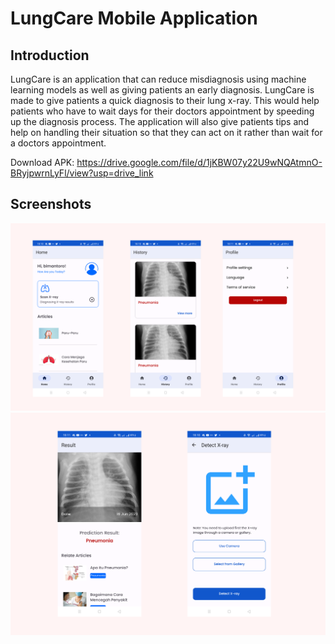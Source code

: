 # LungCare Mobile Application

## Introduction

LungCare is an application that can reduce misdiagnosis using machine learning models as well as
giving patients an early diagnosis. LungCare is made to give patients a quick diagnosis to their
lung x-ray. This would help patients who have to wait days for their doctors appointment by speeding
up the diagnosis process. The application will also give patients tips and help on handling their
situation so that they can act on it rather than wait for a doctors appointment.

Download APK: https://drive.google.com/file/d/1jKBW07y22U9wNQAtmnO-BRyjpwrnLyFl/view?usp=drive_link

## Screenshots

![Image](https://github.com/C23-PR563-LungCare/Mobile-Development/blob/master/image_1.png)
![Image](https://github.com/C23-PR563-LungCare/Mobile-Development/blob/master/image_2.png)